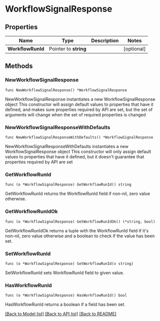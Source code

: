 # WorkflowSignalResponse

## Properties

Name | Type | Description | Notes
------------ | ------------- | ------------- | -------------
**WorkflowRunId** | Pointer to **string** |  | [optional] 

## Methods

### NewWorkflowSignalResponse

`func NewWorkflowSignalResponse() *WorkflowSignalResponse`

NewWorkflowSignalResponse instantiates a new WorkflowSignalResponse object
This constructor will assign default values to properties that have it defined,
and makes sure properties required by API are set, but the set of arguments
will change when the set of required properties is changed

### NewWorkflowSignalResponseWithDefaults

`func NewWorkflowSignalResponseWithDefaults() *WorkflowSignalResponse`

NewWorkflowSignalResponseWithDefaults instantiates a new WorkflowSignalResponse object
This constructor will only assign default values to properties that have it defined,
but it doesn't guarantee that properties required by API are set

### GetWorkflowRunId

`func (o *WorkflowSignalResponse) GetWorkflowRunId() string`

GetWorkflowRunId returns the WorkflowRunId field if non-nil, zero value otherwise.

### GetWorkflowRunIdOk

`func (o *WorkflowSignalResponse) GetWorkflowRunIdOk() (*string, bool)`

GetWorkflowRunIdOk returns a tuple with the WorkflowRunId field if it's non-nil, zero value otherwise
and a boolean to check if the value has been set.

### SetWorkflowRunId

`func (o *WorkflowSignalResponse) SetWorkflowRunId(v string)`

SetWorkflowRunId sets WorkflowRunId field to given value.

### HasWorkflowRunId

`func (o *WorkflowSignalResponse) HasWorkflowRunId() bool`

HasWorkflowRunId returns a boolean if a field has been set.


[[Back to Model list]](../README.md#documentation-for-models) [[Back to API list]](../README.md#documentation-for-api-endpoints) [[Back to README]](../README.md)


